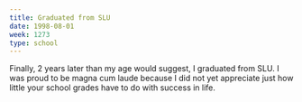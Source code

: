 ```yaml
---
title: Graduated from SLU
date: 1998-08-01
week: 1273
type: school
---
```


Finally, 2 years later than my age would suggest, I graduated from SLU. I was proud to be magna cum laude because I did not yet appreciate just how little your school grades have to do with success in life.
